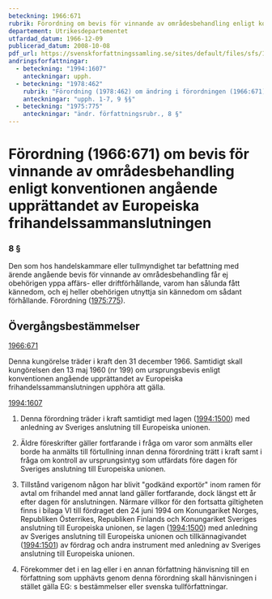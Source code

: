 ```yaml
---
beteckning: 1966:671
rubrik: Förordning om bevis för vinnande av områdesbehandling enligt konventionen angående upprättandet av Europeiska frihandelssammanslutningen
departement: Utrikesdepartementet
utfardad_datum: 1966-12-09
publicerad_datum: 2008-10-08
pdf_url: https://svenskforfattningssamling.se/sites/default/files/sfs/1966-12/SFS1966-671.pdf
andringsforfattningar:
  - beteckning: "1994:1607"
    anteckningar: upph.
  - beteckning: "1978:462"
    rubrik: "Förordning (1978:462) om ändring i förordningen (1966:671) om bevis för vinnande av områdesbehandling enligt konventionen angående upprättandet av Europeiska frihandelssammanslutningen"
    anteckningar: "upph. 1-7, 9 §§"
  - beteckning: "1975:775"
    anteckningar: "ändr. författningsrubr., 8 §"
---
```


# Förordning (1966:671) om bevis för vinnande av områdesbehandling enligt konventionen angående upprättandet av Europeiska frihandelssammanslutningen

### 8 §

Den som hos handelskammare eller tullmyndighet tar befattning med ärende angående bevis för vinnande av områdesbehandling får ej obehörigen yppa affärs- eller driftförhållande, varom han sålunda fått kännedom, och ej heller obehörigen utnyttja sin kännedom om sådant förhållande. Förordning ([1975:775](https://selex.se/eli/sfs/1975/775)).

## Övergångsbestämmelser

[1966:671](https://selex.se/eli/sfs/1966/671)

Denna kungörelse träder i kraft den 31 december 1966. Samtidigt skall kungörelsen den 13 maj 1960 (nr 199) om ursprungsbevis enligt konventionen angående upprättandet av Europeiska frihandelssammanslutningen upphöra att gälla.

[1994:1607](https://selex.se/eli/sfs/1994/1607)

1. Denna förordning träder i kraft samtidigt med lagen ([1994:1500](https://selex.se/eli/sfs/1994/1500)) med anledning av Sveriges anslutning till Europeiska unionen.

2. Äldre föreskrifter gäller fortfarande i fråga om varor som anmälts eller borde ha anmälts till förtullning innan denna förordning trätt i kraft samt i fråga om kontroll av ursprungsintyg som utfärdats före dagen för Sveriges anslutning till Europeiska unionen.

3. Tillstånd varigenom någon har blivit "godkänd exportör" inom ramen för avtal om frihandel med annat land gäller fortfarande, dock längst ett år efter dagen för anslutningen. Närmare villkor för den fortsatta giltigheten finns i bilaga VI till fördraget den 24 juni 1994 om Konungariket Norges, Republiken Österrikes, Republiken Finlands och Konungariket Sveriges anslutning till Europeiska unionen, se lagen ([1994:1500](https://selex.se/eli/sfs/1994/1500)) med anledning av Sveriges anslutning till Europeiska unionen och tillkännagivandet ([1994:1501](https://selex.se/eli/sfs/1994/1501)) av fördrag och andra instrument med anledning av Sveriges anslutning till Europeiska unionen.

4. Förekommer det i en lag eller i en annan författning hänvisning till en författning som upphävts genom denna förordning skall hänvisningen i stället gälla EG: s bestämmelser eller svenska tullförfattningar.